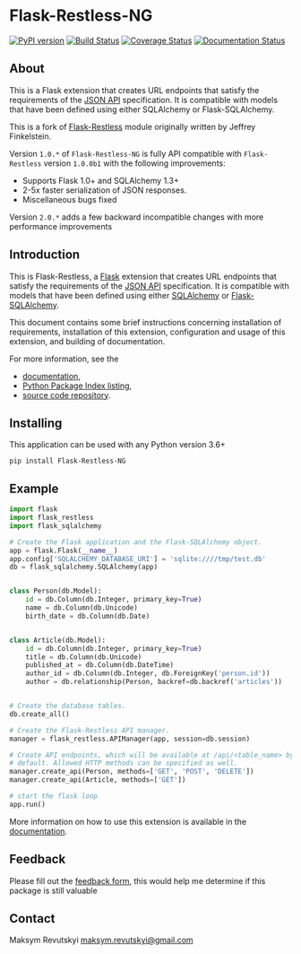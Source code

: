 # Flask-Restless-NG #

[![PyPI version](https://badge.fury.io/py/Flask-Restless-NG.svg)](https://badge.fury.io/py/Flask-Restless-NG)
[![Build Status](https://app.travis-ci.com/mrevutskyi/flask-restless-ng.svg?branch=master)](https://app.travis-ci.com/mrevutskyi/flask-restless-ng)
[![Coverage Status](https://coveralls.io/repos/github/mrevutskyi/flask-restless-ng/badge.svg?branch=master)](https://coveralls.io/github/mrevutskyi/flask-restless-ng?branch=master)
[![Documentation Status](https://readthedocs.org/projects/flask-restless-ng/badge/?version=latest)](https://flask-restless-ng.readthedocs.io/en/latest/?badge=latest)

## About

This is a Flask extension that creates URL endpoints that satisfy the requirements of the [JSON API][2] specification. 
It is compatible with models that have been defined using either SQLAlchemy or Flask-SQLAlchemy.

This is a fork of [Flask-Restless](https://github.com/jfinkels/flask-restless) module originally written by Jeffrey Finkelstein.

Version `1.0.*` of `Flask-Restless-NG` is fully API compatible with `Flask-Restless` version `1.0.0b1`
with the following improvements:

  * Supports Flask 1.0+ and SQLAlchemy 1.3+
  * 2-5x faster serialization of JSON responses.
  * Miscellaneous bugs fixed

Version `2.0.*` adds a few backward incompatible changes with more performance improvements 

## Introduction ##

This is Flask-Restless, a [Flask][1] extension that creates URL endpoints that
satisfy the requirements of the [JSON API][2] specification. It is compatible
with models that have been defined using either [SQLAlchemy][3] or
[Flask-SQLAlchemy][4].

This document contains some brief instructions concerning installation of
requirements, installation of this extension, configuration and usage of this
extension, and building of documentation.

For more information, see the

  * [documentation][5],
  * [Python Package Index listing][6],
  * [source code repository][7].

[1]: http://flask.pocoo.org
[2]: https://jsonapi.org
[3]: https://sqlalchemy.org
[4]: https://packages.python.org/Flask-SQLAlchemy
[5]: https://flask-restless-ng.readthedocs.org
[6]: https://pypi.python.org/pypi/Flask-Restless-NG
[7]: https://github.com/mrevutskyi/flask-restless-ng

## Installing

This application can be used with any Python version 3.6+

    pip install Flask-Restless-NG

## Example ##

```python
import flask
import flask_restless
import flask_sqlalchemy

# Create the Flask application and the Flask-SQLAlchemy object.
app = flask.Flask(__name__)
app.config['SQLALCHEMY_DATABASE_URI'] = 'sqlite:////tmp/test.db'
db = flask_sqlalchemy.SQLAlchemy(app)


class Person(db.Model):
    id = db.Column(db.Integer, primary_key=True)
    name = db.Column(db.Unicode)
    birth_date = db.Column(db.Date)


class Article(db.Model):
    id = db.Column(db.Integer, primary_key=True)
    title = db.Column(db.Unicode)
    published_at = db.Column(db.DateTime)
    author_id = db.Column(db.Integer, db.ForeignKey('person.id'))
    author = db.relationship(Person, backref=db.backref('articles'))


# Create the database tables.
db.create_all()

# Create the Flask-Restless API manager.
manager = flask_restless.APIManager(app, session=db.session)

# Create API endpoints, which will be available at /api/<table_name> by
# default. Allowed HTTP methods can be specified as well.
manager.create_api(Person, methods=['GET', 'POST', 'DELETE'])
manager.create_api(Article, methods=['GET'])

# start the flask loop
app.run()
```

More information on how to use this extension is available in the [documentation][5].

## Feedback ##

Please fill out the [feedback form](https://forms.gle/Bpj3fEJbFMvDqsDUA), this would help me determine if this
package is still valuable

## Contact ##

Maksym Revutskyi <maksym.revutskyi@gmail.com>
